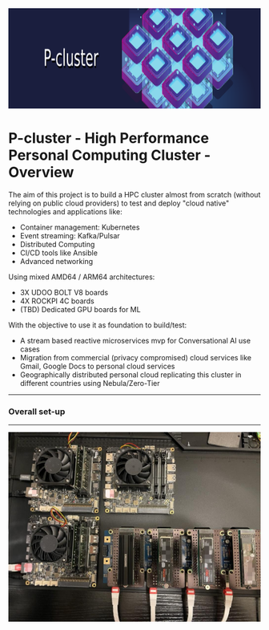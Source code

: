 
<img src="images/pcluster_banner.png" width="900" height="200">

# P-cluster - High Performance Personal Computing Cluster - Overview


The aim of this project is to build a HPC cluster almost from scratch (without relying on public cloud providers) to test and deploy "cloud native" technologies and applications like:

* Container management: Kubernetes
* Event streaming: Kafka/Pulsar
* Distributed Computing
* CI/CD tools like Ansible
* Advanced networking 

Using mixed AMD64 / ARM64 architectures:

* 3X UDOO BOLT V8 boards
* 4X ROCKPI 4C boards
* (TBD) Dedicated GPU boards for ML

With the objective to use it as foundation to build/test:

* A stream based reactive microservices mvp for Conversational AI use cases
* Migration from commercial (privacy compromised) cloud services like Gmail, Google Docs to personal cloud services
* Geographically distributed personal cloud replicating this cluster in different countries using Nebula/Zero-Tier


---








### Overall set-up
---



![alt text](images/pkluster_top.jpeg)

